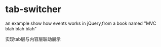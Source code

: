 tab-switcher
============

an example show how events works in jQuery,from a book named "MVC blah blah blah"

实现tab层与内容层联动展示
